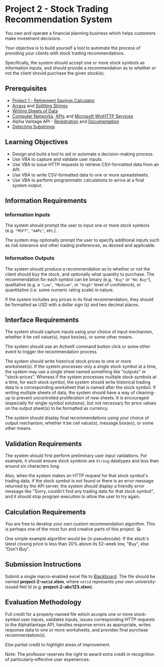 # Project 2 - Stock Trading Recommendation System

You own and operate a financial planning business which helps customers make investment decisions.

Your objective is to build yourself a tool to automate the process of providing your clients with stock trading recommendations.

Specifically, the system should accept one or more stock symbols as information inputs, and should provide a recommendation as to whether or not the client should purchase the given stock(s).

## Prerequisites

  + [Project 1 - Retirement Savings Calculator](/projects/savings-calculator/project.md)
  + [Arrays](/notes/visual-basic/datatypes/arrays.md) and [Splitting Strings](/notes/visual-basic/datatypes/strings.md#string-splitting)
  + [Writing Sheets of Data](/notes/visual-basic/excel-objects.md#the-worksheet-object)
  + [Computer Networks](/notes/computer-networks/notes.md), [APIs](/notes/software/apis.md) and [Microsoft WinHTTP Services](/notes/visual-basic/references/win-http/notes.md)
  + Alpha Vantage API - [Registration](https://www.alphavantage.co/support/#api-key) and [Documentation](https://www.alphavantage.co/documentation/)
  + [Detecting Substrings](/notes/visual-basic/datatypes/strings.md#substring-detection)

## Learning Objectives

  + Design and build a tool to aid or automate a decision-making process.
  + Use VBA to capture and validate user inputs.
  + Use VBA to issue HTTP requests to retrieve CSV-formatted data from an API.
  + Use VBA to write CSV-formatted data to one or more spreadsheets.
  + Use VBA to perform programmatic calculations to arrive at a final system output.

## Information Requirements

### Information Inputs

The system should prompt the user to input one or more stock symbols (e.g. `"MSFT"`, `"AAPL"`, etc.).

The system may optionally prompt the user to specify additional inputs such as risk tolerance and other trading preferences, as desired and applicable.

### Information Outputs

The system should produce a recommendation as to whether or not the client should buy the stock, and optionally what quantity to purchase. The recommendation for each symbol can be binary (e.g. `"Buy"` or `"No Buy"`), qualitative (e.g. a `"Low"`, `"Medium"`, or `"High"` level of confidence), or quantitative (i.e. some numeric rating scale) in nature.

If the system includes any prices in its final recommendation, they should be formatted as USD with a dollar sign (`$`) and two decimal places.

## Interface Requirements

The system should capture inputs using your choice of input mechanism, whether it be cell value(s), input box(es), or some other means.

The system should use an ActiveX command button click or some other event to trigger the recommendation process.

The system should write historical stock prices to one or more worksheet(s). If the system processes only a single stock symbol at a time, the system may use a single sheet named something like "outputs" or "stock-prices". Whereas if the system processes multiple stock symbols at a time, for each stock symbol, the system should write historical trading data to a corresponding worksheet that is named after the stock symbol. If writing multiple sheets of data, the system should have a way of cleaning-up to prevent uncontrolled proliferation of new sheets. It is encouraged (especially for single-symbol solutions), but not necessary for price values on the output sheet(s) to be formatted as currency.

The system should display final recommendations using your choice of output mechanism, whether it be cell value(s), message box(es), or some other means.

## Validation Requirements

The system should first perform preliminary user input validations. For example, it should ensure stock symbols are `String` datatypes and less than around six characters long.

Also, when the system makes an HTTP request for that stock symbol's trading data, if the stock symbol is not found or there is an error message returned by the API server, the system should display a friendly error message like "Sorry, couldn't find any trading data for that stock symbol", and it should stop program execution to allow the user to try again.

## Calculation Requirements

You are free to develop your own custom recommendation algorithm. This is perhaps one of the most fun and creative parts of this project. :smiley:

One simple example algorithm would be (in pseudocode): If the stock's latest closing price is less than 20% above its 52-week low, "Buy", else "Don't Buy".










## Submission Instructions

Submit a single macro-enabled excel file to [Blackboard](https://campus.georgetown.edu/webapps/assignment/uploadAssignment?content_id=_4454669_1&course_id=_745457_1&assign_group_id=&mode=cpview). The file should be named **project-2-`netid`.xlsm**, where `netid` represents your own university-issued Net Id (e.g. **project-2-abc123.xlsm**).

## Evaluation Methodology

Full credit for a properly-named file which accepts one or more stock-symbol user inputs, validates inputs, issues corresponding HTTP requests to the AlphaVantage API, handles response errors as appropriate, writes response data to one or more worksheets, and provides final purchase recommendation(s).

Else partial credit to highlight areas of improvement.

Note: The professor reserves the right to award extra credit in recognition of particularly-effective user experiences.

